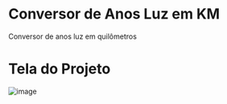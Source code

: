 # Conversor de Anos Luz em KM
Conversor de anos luz em quilômetros


# Tela do Projeto

![image](https://user-images.githubusercontent.com/97040972/154802254-1f16c0f2-67ef-4116-afb0-d14fea8933a1.png)
